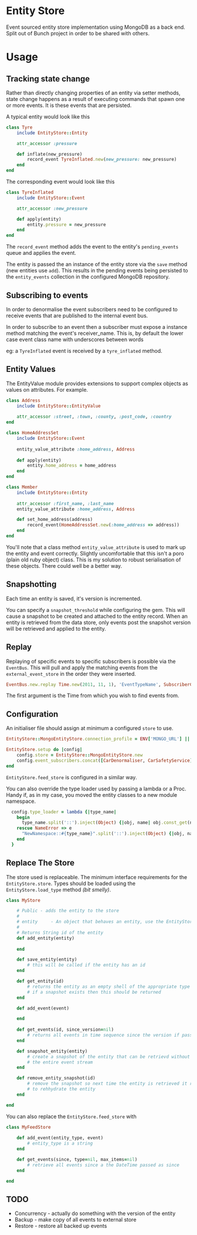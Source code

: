 # Entity Store

Event sourced entity store implementation using MongoDB as a back end. Split out of Bunch project in order to be shared with others.

# Usage

## Tracking state change

Rather than directly changing properties of an entity via setter methods, state change happens as a result of executing commands that spawn one or more events. It is these events that are persisted.

A typical entity would look like this

```ruby
class Tyre
	include EntityStore::Entity

	attr_accessor :pressure

	def inflate(new_pressure)
		record_event TyreInflated.new(new_pressure: new_pressure)
	end
end
```

The corresponding event would look like this

```ruby
class TyreInflated
	include EntityStore::Event

	attr_accessor :new_pressure

	def apply(entity)
		entity.pressure = new_pressure
	end
end
```

The `record_event` method adds the event to the entity's `pending_events` queue and applies the event. 

The entity is passed the an instance of the entity store via the `save` method (new entities use `add`). This results in the pending events being persisted to the `entity_events` collection in the configured MongoDB repository.

## Subscribing to events

In order to denormalise the event subscribers need to be configured to receive events that are published to the internal event bus. 

In order to subscribe to an event then a subscriber must expose a instance method matching the event's receiver_name. This is, by default the lower case event class name with underscores between words

eg: a `TyreInflated` event is received by a `tyre_inflated` method.

## Entity Values

The EntityValue module provides extensions to support complex objects as values on attributes. For example.

```ruby
class Address
	include EntityStore::EntityValue
	
	attr_accessor :street, :town, :county, :post_code, :country
end

class HomeAddressSet
	include EntityStore::Event
	
	entity_value_attribute :home_address, Address
	
	def	apply(entity)
		entity.home_address = home_address
	end
end

class Member
	include EntityStore::Entity
	
	attr_accessor :first_name, :last_name
	entity_value_attribute :home_address, Address

	def set_home_address(address)
		record_event(HomeAddressSet.new(:home_address => address))
	end
end
```

You'll note that a class method `entity_value_attribute` is used to mark up the entity and event correctly. Slightly uncomfortable that this isn't a poro (plain old ruby object) class. This is my solution to robust serialisation of these objects. There could well be a better way.

## Snapshotting

Each time an entity is saved, it's version is incremented.

You can specify a `snapshot_threshold` while configuring the gem. This will cause a snapshot to be created and attached to the entity record. When an entity is retrieved from the data store, only events post the snapshot version will be retrieved and applied to the entity.

## Replay

Replaying of specific events to specific subscribers is possible via the `EventBus`. This will pull and apply the matching events from the `external_event_store` in the order they were inserted.

```ruby
EventBus.new.replay Time.new(2011, 11, 1), 'EventTypeName', SubscriberClass
```

The first argument is the Time from which you wish to find events from.


## Configuration

An initialiser file should assign at minimum a configured `store` to use.

```ruby
EntityStore::MongoEntityStore.connection_profile = ENV['MONGO_URL'] || "mongodb://localhost/my_cars_#{Rails.env}"

EntityStore.setup do |config|
	config.store = EntityStore::MongoEntityStore.new
	config.event_subscribers.concat([CarDenormaliser, CarSafetyService])
end
```

`EntityStore.feed_store` is configured in a similar way.

You can also override the type loader used by passing a lambda or a Proc. Handy if, as in my case, you moved the entity classes to a new module namespace.

``` ruby
  config.type_loader = lambda {|type_name|
    begin 
      type_name.split('::').inject(Object) {|obj, name| obj.const_get(name) }
    rescue NameError => e
      "NewNamespace::#{type_name}".split('::').inject(Object) {|obj, name| obj.const_get(name) }
    end
  }
```

## Replace The Store

The store used is replaceable. The minimum interface requirements for the `EntityStore.store`. Types should be loaded using the `EntityStore.load_type` method *(bit smelly)*.

```ruby
class MyStore

	# Public - adds the entity to the store
	#
	# entity     - An object that behaves an entity, use the EntityStore::Entity mixin
	#
	# Returns String id of the entity
	def add_entity(entity)
	  
	end

	def save_entity(entity)
		# this will be called if the entity has an id
	end

	def get_entity(id)
		# returns the entity as an empty shell of the appropriate type
		# if a snapshot exists then this should be returned
	end

	def add_event(event)

	end
	
	def get_events(id, since_version=nil)
		# returns all events in time sequence since the version if passed otherwise all
	end

	def snapshot_entity(entity)
		# create a snapshot of the entity that can be retrievd without replaying 
		# the entire event stream
	end

	def remove_entity_snapshot(id)
		# remove the snapshot so next time the entity is retrieved it replays the event stream
		# to rehhydrate the entity
	end

end
```

You can also replace the `EntityStore.feed_store` with 

```ruby
class MyFeedStore
	
	def add_event(entity_type, event)
		# entity_type is a string 
	end

	def get_events(since, type=nil, max_items=nil)
		# retrieve all events since a the DateTime passed as since
	end

end
```

## TODO

+ Concurrency - actually do something with the version of the entity
+ Backup - make copy of all events to external store
+ Restore - restore all backed up events
		
